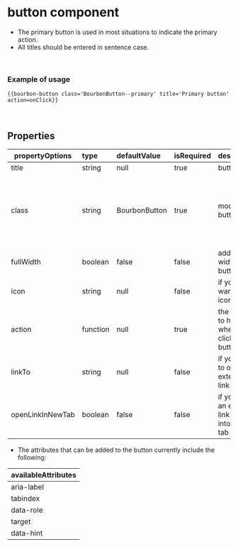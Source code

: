 
# button component

- The primary button is used in most situations to indicate the primary action.
- All titles should be entered in sentence case.

&nbsp;

### Example of usage
```
{{bourbon-button class='BourbonButton--primary' title='Primary button' action=onClick}}
```
&nbsp;

## Properties
| propertyOptions | type | defaultValue | isRequired | description | options |
|----------|:----------|:--------------|:------------|:-------------|:------|
| title | string | null | true | button title ||
| class | string| BourbonButton | true | modifies button type| BourbonButton--primary, BourbonButton--secondary, BourbonButton--disabled, BourbonButton--rounded |
| fullWidth | boolean | false| false| add 100% width for button||
| icon | string | null| false| if you wanted an icon button ||
| action | function | null | true | the action to happen when clicking the button||
| linkTo | string | null | false | if you want to open an external link ||
| openLinkInNewTab | boolean | false | false | if you want an external link to open into a new tab ||

- The attributes that can be added to the button currently include the following:

| availableAttributes |
|----------|
| aria-label |
| tabindex |
| data-role |
| target |
| data-hint |
